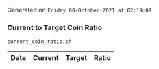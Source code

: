 Generated on `Friday 08-October-2021 at 02:19:09`

### Current to Target Coin Ratio
`current_coin_ratio.sh`

Date|Current|Target|Ratio
---|---|---|---
